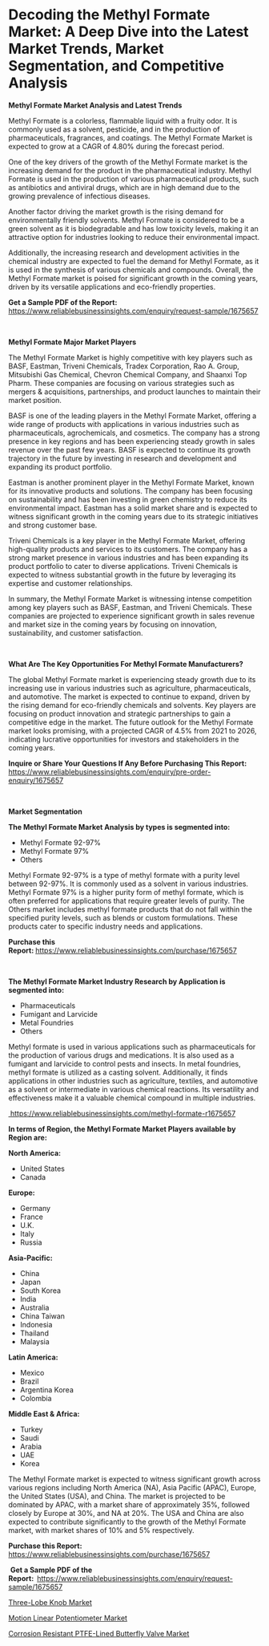 <p><h1>Decoding the Methyl Formate Market: A Deep Dive into the Latest Market Trends, Market Segmentation, and Competitive Analysis</h1></p><p><strong>Methyl Formate Market Analysis and Latest Trends</strong></p>
<p><p>Methyl Formate is a colorless, flammable liquid with a fruity odor. It is commonly used as a solvent, pesticide, and in the production of pharmaceuticals, fragrances, and coatings. The Methyl Formate Market is expected to grow at a CAGR of 4.80% during the forecast period.</p><p>One of the key drivers of the growth of the Methyl Formate market is the increasing demand for the product in the pharmaceutical industry. Methyl Formate is used in the production of various pharmaceutical products, such as antibiotics and antiviral drugs, which are in high demand due to the growing prevalence of infectious diseases.</p><p>Another factor driving the market growth is the rising demand for environmentally friendly solvents. Methyl Formate is considered to be a green solvent as it is biodegradable and has low toxicity levels, making it an attractive option for industries looking to reduce their environmental impact.</p><p>Additionally, the increasing research and development activities in the chemical industry are expected to fuel the demand for Methyl Formate, as it is used in the synthesis of various chemicals and compounds. Overall, the Methyl Formate market is poised for significant growth in the coming years, driven by its versatile applications and eco-friendly properties.</p></p>
<p><strong>Get a Sample PDF of the Report:&nbsp;</strong> <a href="https://www.reliablebusinessinsights.com/enquiry/request-sample/1675657">https://www.reliablebusinessinsights.com/enquiry/request-sample/1675657</a></p>
<p>&nbsp;</p>
<p><strong>Methyl Formate Major Market Players</strong></p>
<p><p>The Methyl Formate Market is highly competitive with key players such as BASF, Eastman, Triveni Chemicals, Tradex Corporation, Rao A. Group, Mitsubishi Gas Chemical, Chevron Chemical Company, and Shaanxi Top Pharm. These companies are focusing on various strategies such as mergers & acquisitions, partnerships, and product launches to maintain their market position.</p><p>BASF is one of the leading players in the Methyl Formate Market, offering a wide range of products with applications in various industries such as pharmaceuticals, agrochemicals, and cosmetics. The company has a strong presence in key regions and has been experiencing steady growth in sales revenue over the past few years. BASF is expected to continue its growth trajectory in the future by investing in research and development and expanding its product portfolio.</p><p>Eastman is another prominent player in the Methyl Formate Market, known for its innovative products and solutions. The company has been focusing on sustainability and has been investing in green chemistry to reduce its environmental impact. Eastman has a solid market share and is expected to witness significant growth in the coming years due to its strategic initiatives and strong customer base.</p><p>Triveni Chemicals is a key player in the Methyl Formate Market, offering high-quality products and services to its customers. The company has a strong market presence in various industries and has been expanding its product portfolio to cater to diverse applications. Triveni Chemicals is expected to witness substantial growth in the future by leveraging its expertise and customer relationships.</p><p>In summary, the Methyl Formate Market is witnessing intense competition among key players such as BASF, Eastman, and Triveni Chemicals. These companies are projected to experience significant growth in sales revenue and market size in the coming years by focusing on innovation, sustainability, and customer satisfaction.</p></p>
<p>&nbsp;</p>
<p><strong>What Are The Key Opportunities For Methyl Formate Manufacturers?</strong></p>
<p><p>The global Methyl Formate market is experiencing steady growth due to its increasing use in various industries such as agriculture, pharmaceuticals, and automotive. The market is expected to continue to expand, driven by the rising demand for eco-friendly chemicals and solvents. Key players are focusing on product innovation and strategic partnerships to gain a competitive edge in the market. The future outlook for the Methyl Formate market looks promising, with a projected CAGR of 4.5% from 2021 to 2026, indicating lucrative opportunities for investors and stakeholders in the coming years.</p></p>
<p><strong>Inquire or Share Your Questions If Any Before Purchasing This Report:</strong> <a href="https://www.reliablebusinessinsights.com/enquiry/pre-order-enquiry/1675657">https://www.reliablebusinessinsights.com/enquiry/pre-order-enquiry/1675657</a></p>
<p>&nbsp;</p>
<p><strong>Market Segmentation</strong></p>
<p><strong>The Methyl Formate Market Analysis by types is segmented into:</strong></p>
<p><ul><li>Methyl Formate 92-97%</li><li>Methyl Formate 97%</li><li>Others</li></ul></p>
<p><p>Methyl Formate 92-97% is a type of methyl formate with a purity level between 92-97%. It is commonly used as a solvent in various industries. Methyl Formate 97% is a higher purity form of methyl formate, which is often preferred for applications that require greater levels of purity. The Others market includes methyl formate products that do not fall within the specified purity levels, such as blends or custom formulations. These products cater to specific industry needs and applications.</p></p>
<p><strong>Purchase this Report:&nbsp;</strong><a href="https://www.reliablebusinessinsights.com/purchase/1675657">https://www.reliablebusinessinsights.com/purchase/1675657</a></p>
<p>&nbsp;</p>
<p><strong>The Methyl Formate Market Industry Research by Application is segmented into:</strong></p>
<p><ul><li>Pharmaceuticals</li><li>Fumigant and Larvicide</li><li>Metal Foundries</li><li>Others</li></ul></p>
<p><p>Methyl formate is used in various applications such as pharmaceuticals for the production of various drugs and medications. It is also used as a fumigant and larvicide to control pests and insects. In metal foundries, methyl formate is utilized as a casting solvent. Additionally, it finds applications in other industries such as agriculture, textiles, and automotive as a solvent or intermediate in various chemical reactions. Its versatility and effectiveness make it a valuable chemical compound in multiple industries.</p></p>
<p><a href="https://www.reliablebusinessinsights.com/methyl-formate-r1675657">&nbsp;https://www.reliablebusinessinsights.com/methyl-formate-r1675657</a></p>
<p><strong>In terms of Region, the Methyl Formate Market Players available by Region are:</strong></p>
<p>
    <p> <strong> North America: </strong>
        <ul>
            <li>United States</li>
            <li>Canada</li>
        </ul>
        </p> 
    <p> <strong> Europe: </strong>
        <ul>
            <li>Germany</li>
            <li>France</li>
            <li>U.K.</li>
            <li>Italy</li>
            <li>Russia</li>
        </ul>
        </p> 
    <p> <strong> Asia-Pacific: </strong>
        <ul>
            <li>China</li>
            <li>Japan</li>
            <li>South Korea</li>
            <li>India</li>
            <li>Australia</li>
            <li>China Taiwan</li>
            <li>Indonesia</li>
            <li>Thailand</li>
            <li>Malaysia</li>
        </ul>
        </p> 
    <p> <strong> Latin America: </strong>
        <ul>
            <li>Mexico</li>
            <li>Brazil</li>
            <li>Argentina Korea</li>
            <li>Colombia</li>
        </ul>
        </p> 
    <p> <strong> Middle East & Africa: </strong>
        <ul>
            <li>Turkey</li>
            <li>Saudi</li>
            <li>Arabia</li>
            <li>UAE</li>
            <li>Korea</li>
        </ul>
    </p>
    </p>
<p><p>The Methyl Formate market is expected to witness significant growth across various regions including North America (NA), Asia Pacific (APAC), Europe, the United States (USA), and China. The market is projected to be dominated by APAC, with a market share of approximately 35%, followed closely by Europe at 30%, and NA at 20%. The USA and China are also expected to contribute significantly to the growth of the Methyl Formate market, with market shares of 10% and 5% respectively.</p></p>
<p><strong>Purchase this Report: </strong><a href="https://www.reliablebusinessinsights.com/purchase/1675657">https://www.reliablebusinessinsights.com/purchase/1675657</a></p>
<p>&nbsp;<strong>Get a Sample PDF of the Report:&nbsp;&nbsp;</strong><a href="https://www.reliablebusinessinsights.com/enquiry/request-sample/1675657">https://www.reliablebusinessinsights.com/enquiry/request-sample/1675657</a></p>
<p><strong></strong></p>
<p><p><a href="https://github.com/josephpullman6599/Market-Research-Report-List-1/blob/main/three-lobe-knob-market.md">Three-Lobe Knob Market</a></p><p><a href="https://github.com/baileope6754/Market-Research-Report-List-1/blob/main/motion-linear-potentiometer-market.md">Motion Linear Potentiometer Market</a></p><p><a href="https://github.com/mdmasty/Market-Research-Report-List-1/blob/main/corrosion-resistant-ptfe-lined-butterfly-valve-market.md">Corrosion Resistant PTFE-Lined Butterfly Valve Market</a></p></p>